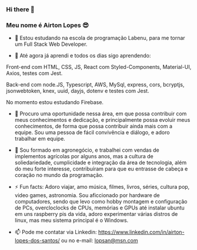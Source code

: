 ### Hi there 👋

### Meu nome é Airton Lopes 😎

<!--
**airton-lopes/airton-lopes** is a ✨ _special_ ✨ repository because its `README.md` (this file) appears on your GitHub profile.
-->

- 🔭 Estou estudando na escola de programação Labenu, para me tornar um Full Stack Web Developer.

- 🌱 Até agora já aprendi e todos os dias sigo aprendendo:

Front-end com HTML, CSS, JS, React com Styled-Components, Material-UI, Axios, testes com Jest.

Back-end com node.JS, Typescript, AWS, MySql, express, cors, bcryptjs, jsonwebtoken, knex, uuid, dayjs, dotenv e testes com Jest.

No momento estou estudando Firebase.

- 👯 Procuro uma oportunidade nessa área, em que possa contribuir com meus conhecimentos e dedicação, e principalmente possa evoluir meus conhecimentos, de forma que possa contribuir ainda mais com a equipe. Sou uma pessoa de fácil convivência e diálogo, e adoro trabalhar em equipe.

- 💬 Sou formado em agronegócio, e trabalhei com vendas de implementos agrícolas por alguns anos, mas a cultura de soliedariedade, cumplicidade e integração da área de tecnologia, além do meu forte interesse, contribuíram para que eu entrasse de cabeça e coração no mundo da programação.

- ⚡ Fun facts: Adoro viajar, amo música, filmes, livros, séries, cultura pop, video games, astronomia. Sou aficcionado por hardware de computadores, sendo que levo como hobby montagem e configuração de PCs, overcloclocks de CPUs, memórias e GPUs até instalar ubuntu em uns raspberry pis da vida, adoro experimentar várias distros de linux, mas meu sistema principal é o Windows.

- 📫 Pode me contatar via Linkedin: https://www.linkedin.com/in/airton-lopes-dos-santos/ ou no e-mail: lopsan@msn.com
